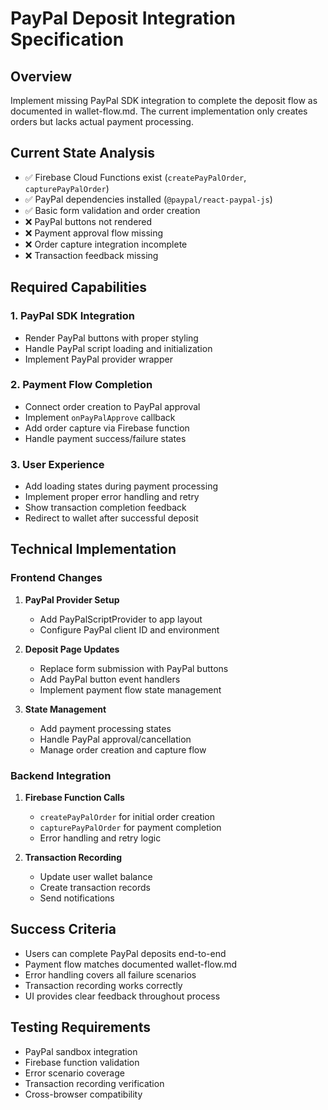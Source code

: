 # PayPal Deposit Integration Specification

## Overview
Implement missing PayPal SDK integration to complete the deposit flow as documented in wallet-flow.md. The current implementation only creates orders but lacks actual payment processing.

## Current State Analysis
- ✅ Firebase Cloud Functions exist (`createPayPalOrder`, `capturePayPalOrder`)
- ✅ PayPal dependencies installed (`@paypal/react-paypal-js`)
- ✅ Basic form validation and order creation
- ❌ PayPal buttons not rendered
- ❌ Payment approval flow missing
- ❌ Order capture integration incomplete
- ❌ Transaction feedback missing

## Required Capabilities

### 1. PayPal SDK Integration
- Render PayPal buttons with proper styling
- Handle PayPal script loading and initialization
- Implement PayPal provider wrapper

### 2. Payment Flow Completion
- Connect order creation to PayPal approval
- Implement `onPayPalApprove` callback
- Add order capture via Firebase function
- Handle payment success/failure states

### 3. User Experience
- Add loading states during payment processing
- Implement proper error handling and retry
- Show transaction completion feedback
- Redirect to wallet after successful deposit

## Technical Implementation

### Frontend Changes
1. **PayPal Provider Setup**
   - Add PayPalScriptProvider to app layout
   - Configure PayPal client ID and environment

2. **Deposit Page Updates**
   - Replace form submission with PayPal buttons
   - Add PayPal button event handlers
   - Implement payment flow state management

3. **State Management**
   - Add payment processing states
   - Handle PayPal approval/cancellation
   - Manage order creation and capture flow

### Backend Integration
1. **Firebase Function Calls**
   - `createPayPalOrder` for initial order creation
   - `capturePayPalOrder` for payment completion
   - Error handling and retry logic

2. **Transaction Recording**
   - Update user wallet balance
   - Create transaction records
   - Send notifications

## Success Criteria
- Users can complete PayPal deposits end-to-end
- Payment flow matches documented wallet-flow.md
- Error handling covers all failure scenarios
- Transaction recording works correctly
- UI provides clear feedback throughout process

## Testing Requirements
- PayPal sandbox integration
- Firebase function validation
- Error scenario coverage
- Transaction recording verification
- Cross-browser compatibility
